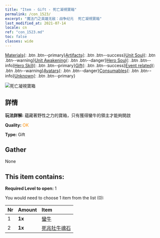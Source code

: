 ```yaml
---
title: "Item - Gift - 死亡凝視寶箱"
permalink: /con_1523/
excerpt: "魔法门之英雄无敌：战争纪元  死亡凝視寶箱"
last_modified_at: 2021-07-14
locale: cn
ref: "con_1523.md"
toc: false
classes: wide
---
```

 [Materials](/ItemsCN/){: .btn .btn--primary}[Artifacts](/ItemsCN/Artifacts/){: .btn .btn--success}[Unit Soul](/ItemsCN/UnitSoul/){: .btn .btn--warning}[Unit Awakening](/ItemsCN/UnitAwakening/){: .btn .btn--danger}[Hero Soul](/ItemsCN/HeroSoul/){: .btn .btn--info}[Hero Skill](/ItemsCN/HeroSkill/){: .btn .btn--primary}[Gift](/ItemsCN/Gift/){: .btn .btn--success}[Event related](/ItemsCN/Events/){: .btn .btn--warning}[Avatars](/ItemsCN/Avatars/){: .btn .btn--danger}[Consumables](/ItemsCN/Consumables/){: .btn .btn--info}[Unknown](/ItemsCN/Unknown/){: .btn .btn--primary}

 ![死亡凝視寶箱](/images/t/i_907092.png)

## 詳情
 **玩法詳解:** 蘊藏著野性之力的寶箱，只有獲得蠻牛的領主才能夠開啟

 **Quality:** <span style="color: #FF8C00">OK</span>

 **Type:** Gift

## Gather

  None

## This item contains:

 **Required Level to open:** 1

 You would need to choose 1 item from the list (0):

  | Nr | Amount |     Item    |
  |:---|:-------|:------------|
  | 1 |  **1x** | [蠻牛](/cn/Items/unt_257/) |  | 
  | 2 |  **1x** | [死兆牡牛魂石](/cn/Items/unt_339/) |  | 
